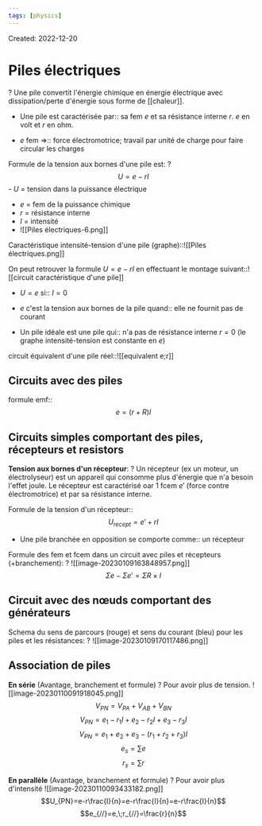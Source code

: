 ```yaml
---
tags: [physics] 
---
```

Created: 2022-12-20

# Piles électriques
?
Une pile convertit l'énergie chimique en énergie électrique avec dissipation/perte d'énergie sous forme de [[chaleur]].
<!--SR:!2024-01-04,65,150-->

- Une pile est caractérisée par:: sa fem $e$ et sa résistance interne $r$. $e$ en volt et $r$ en ohm.
<!--SR:!2024-06-05,326,286-->

<!--SR:!2023-02-27,33,190-->
- $e$ fem =>:: force électromotrice; travail par unité de charge pour faire circular les charges
<!--SR:!2023-12-29,223,246-->

Formule de la tension aux bornes d'une pile est:
?
$$U=e-rI$$- $U$ = tension dans la puissance électrique
- $e$ = fem de la puissance chimique
- $r$ = résistance interne 
- $I$ = intensité
- ![[Piles électriques-6.png]]
<!--SR:!2024-02-01,225,226-->

Caractéristique intensité-tension d'une pile (graphe)::![[Piles électriques.png]]
<!--SR:!2024-03-24,105,226-->

On peut retrouver la formule $U=e-rI$ en effectuant le montage suivant::![[circuit caractéristique d'une pile]]
<!--SR:!2024-03-11,103,226-->

- $U=e$ si:: $I=0$
<!--SR:!2025-01-31,460,246-->
- $e$ c'est la tension aux bornes de la pile quand:: elle ne fournit pas de courant
<!--SR:!2024-01-11,231,246-->
- Un pile idéale est une pile qui:: n'a pas de résistance interne $r=0$ (le graphe intensité-tension est constante en $e$)
<!--SR:!2024-02-24,98,226-->

circuit équivalent d'une pile réel::![[equivalent e;r]]
<!--SR:!2023-12-31,38,206-->

## Circuits avec des piles
formule emf::$$e=(r+R)I$$
<!--SR:!2023-12-28,27,166-->


## Circuits simples comportant des piles, récepteurs et resistors

**Tension aux bornes d'un récepteur**:
?
Un récepteur (ex un moteur, un électrolyseur) est un appareil qui consomme plus d'énergie que n'a besoin l'effet joule.
Le récepteur est caractérisé oar 1 fcem $e'$ (force contre électromotrice) et par sa résistance interne.
<!--SR:!2024-02-16,92,220-->

Formule de la tension  d'un récepteur::$$U_{recept}=e'+rI$$
<!--SR:!2024-01-26,225,240-->
- Une pile branchée en opposition se comporte comme:: un récepteur
<!--SR:!2024-01-31,230,240-->


Formule des fem et fcem dans un circuit avec piles et récepteurs (+branchement):
?
![[image-20230109163848957.png]]
$$\Sigma{e} - \Sigma{e'}=\Sigma{R}\times I$$
<!--SR:!2024-02-04,89,220-->

## Circuit avec des nœuds comportant des générateurs

Schema du sens de parcours (rouge) et sens du courant (bleu) pour les piles et les résistances:
?
![[image-20230109170117486.png]]
<!--SR:!2024-02-22,242,240-->

## Association de piles
**En série** (Avantage, branchement et formule)
?
Pour avoir plus de tension.
![[image-20230110091918045.png]]$$V_{PN}=V_{PA}+V_{AB}+V_{BN}$$
$$V_{PN}=e_{1}-r_{1}I+e_{2}-r_{2}I+e_{3}-r_{3}I$$
$$V_{PN}=e_{1}+e_{2}+e_{3}-(r_{1}+r_{2}+r_{3})I$$
$$e_s=\sum{e}$$$$r_s=\sum\limits{r}$$
<!--SR:!2023-12-19,201,240-->

**En parallèle** (Avantage, branchement et formule)
?
Pour avoir plus d'intensité
![[image-20230110093433182.png]]
$$U_{PN}=e-r\frac{I}{n}=e-r\frac{I}{n}=e-r\frac{I}{n}$$
$$e_{//}=e,\;r_{//}=\frac{r}{n}$$
<!--SR:!2024-02-17,92,220-->








